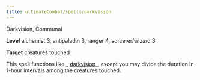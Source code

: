 ```yaml
---
title: ultimateCombat/spells/darkvision
---
```

Darkvision, Communal

**Level** alchemist 3, antipaladin 3, ranger 4, sorcerer/wizard 3

**Target** creatures touched

This spell functions like _ [darkvision](spells/darkvision#_darkvision)_, except you may divide the duration in 1-hour intervals among the creatures touched.

